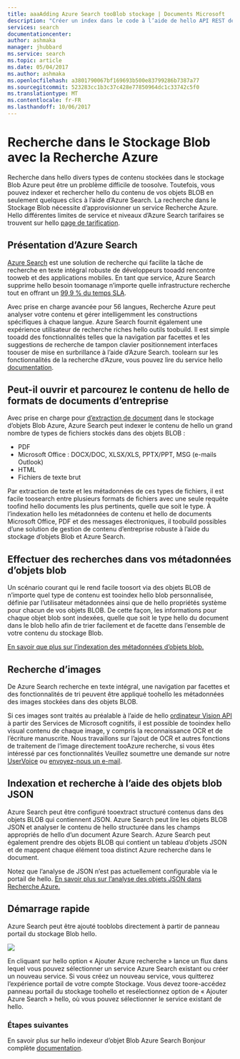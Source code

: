 ```yaml
---
title: aaaAdding Azure Search tooBlob stockage | Documents Microsoft
description: "Créer un index dans le code à l’aide de hello API REST de Azure Search HTTP."
services: search
documentationcenter: 
author: ashmaka
manager: jhubbard
ms.service: search
ms.topic: article
ms.date: 05/04/2017
ms.author: ashmaka
ms.openlocfilehash: a3801790067bf169693b500e83799286b7387a77
ms.sourcegitcommit: 523283cc1b3c37c428e77850964dc1c33742c5f0
ms.translationtype: MT
ms.contentlocale: fr-FR
ms.lasthandoff: 10/06/2017
---
```

# <a name="searching-blob-storage-with-azure-search"></a>Recherche dans le Stockage Blob avec la Recherche Azure

Recherche dans hello divers types de contenu stockées dans le stockage Blob Azure peut être un problème difficile de toosolve. Toutefois, vous pouvez indexer et rechercher hello du contenu de vos objets BLOB en seulement quelques clics à l’aide d’Azure Search. La recherche dans le Stockage Blob nécessite d’approvisionner un service Recherche Azure. Hello différentes limites de service et niveaux d’Azure Search tarifaires se trouvent sur hello [page de tarification](https://aka.ms/azspricing).

## <a name="what-is-azure-search"></a>Présentation d’Azure Search
[Azure Search](https://aka.ms/whatisazsearch) est une solution de recherche qui facilite la tâche de recherche en texte intégral robuste de développeurs tooadd rencontre tooweb et des applications mobiles. En tant que service, Azure Search supprime hello besoin toomanage n’importe quelle infrastructure recherche tout en offrant un [99,9 % du temps SLA](https://aka.ms/azuresearchsla).

Avec prise en charge avancée pour 56 langues, Recherche Azure peut analyser votre contenu et gérer intelligemment les constructions spécifiques à chaque langue. Azure Search fournit également une expérience utilisateur de recherche riches hello outils toobuild. Il est simple tooadd des fonctionnalités telles que la navigation par facettes et les suggestions de recherche de tampon clavier positionnement interfaces toouser de mise en surbrillance à l’aide d’Azure Search. toolearn sur les fonctionnalités de la recherche d’Azure, vous pouvez lire du service hello [documentation](https://aka.ms/azsearchdocs).

## <a name="crack-open-and-search-through-hello-content-of-enterprise-document-formats"></a>Peut-il ouvrir et parcourez le contenu de hello de formats de documents d’entreprise
Avec prise en charge pour [d’extraction de document](https://aka.ms/azsblobindexer) dans le stockage d’objets Blob Azure, Azure Search peut indexer le contenu de hello un grand nombre de types de fichiers stockés dans des objets BLOB :
- PDF
- Microsoft Office : DOCX/DOC, XLSX/XLS, PPTX/PPT, MSG (e-mails Outlook)
- HTML
- Fichiers de texte brut

Par extraction de texte et les métadonnées de ces types de fichiers, il est facile toosearch entre plusieurs formats de fichiers avec une seule requête toofind hello documents les plus pertinents, quelle que soit le type. À l’indexation hello les métadonnées de contenu et hello de documents Microsoft Office, PDF et des messages électroniques, il toobuild possibles d’une solution de gestion de contenu d’entreprise robuste à l’aide du stockage d’objets Blob et Azure Search.

## <a name="search-through-your-blob-metadata"></a>Effectuer des recherches dans vos métadonnées d’objets blob
Un scénario courant qui le rend facile toosort via des objets BLOB de n’importe quel type de contenu est tooindex hello blob personnalisée, définie par l’utilisateur métadonnées ainsi que de hello propriétés système pour chacun de vos objets BLOB. De cette façon, les informations pour chaque objet blob sont indexées, quelle que soit le type hello du document dans le blob hello afin de trier facilement et de facette dans l’ensemble de votre contenu du stockage Blob.

[En savoir que plus sur l’indexation des métadonnées d’objets blob.](https://aka.ms/azsblobmetadataindexing)

## <a name="image-search"></a>Recherche d’images
De Azure Search recherche en texte intégral, une navigation par facettes et des fonctionnalités de tri peuvent être appliqué toohello les métadonnées des images stockées dans des objets BLOB.

Si ces images sont traités au préalable à l’aide de hello [ordinateur Vision API](https://www.microsoft.com/cognitive-services/computer-vision-api) à partir des Services de Microsoft cognitifs, il est possible de tooindex hello visual contenu de chaque image, y compris la reconnaissance OCR et de l’écriture manuscrite. Nous travaillons sur l’ajout de OCR et autres fonctions de traitement de l’image directement tooAzure recherche, si vous êtes intéressé par ces fonctionnalités Veuillez soumettre une demande sur notre [UserVoice](https://aka.ms/azsuv) ou [envoyez-nous un e-mail](mailto:azscustquestions@microsoft.com).

## <a name="index-and-search-through-json-blobs"></a>Indexation et recherche à l’aide des objets blob JSON
Azure Search peut être configuré tooextract structuré contenus dans des objets BLOB qui contiennent JSON. Azure Search peut lire les objets BLOB JSON et analyser le contenu de hello structurée dans les champs appropriés de hello d’un document Azure Search. Azure Search peut également prendre des objets BLOB qui contient un tableau d’objets JSON et de mappent chaque élément tooa distinct Azure recherche dans le document.

Notez que l’analyse de JSON n’est pas actuellement configurable via le portail de hello. [En savoir plus sur l’analyse des objets JSON dans Recherche Azure.](https://aka.ms/azsjsonblobindexing)

## <a name="quick-start"></a>Démarrage rapide
Azure Search peut être ajouté tooblobs directement à partir de panneau portail du stockage Blob hello.

![](./media/search-blob-storage-integration/blob-blade.png)

En cliquant sur hello option « Ajouter Azure recherche » lance un flux dans lequel vous pouvez sélectionner un service Azure Search existant ou créer un nouveau service. Si vous créez un nouveau service, vous quitterez l’expérience portail de votre compte Stockage. Vous devez toore-accédez panneau portail du stockage toohello et resélectionnez option de « Ajouter Azure Search » hello, où vous pouvez sélectionner le service existant de hello.

### <a name="next-steps"></a>Étapes suivantes
En savoir plus sur hello indexeur d’objet Blob Azure Search Bonjour complète [documentation](https://aka.ms/azsblobindexer).
